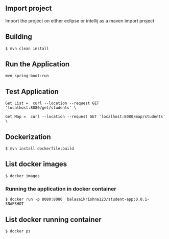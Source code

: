 ## Import project
Import the project on either eclipse or intellij as a maven import project

## Building
```
$ mvn clean install
```
## Run the Application
~~~
mvn spring-boot:run
~~~
## Test Application

```  
Get List =  curl --location --request GET 'localhost:8080/get/students' \

Get Map =  curl --location --request GET 'localhost:8080/map/students' \
```

## Dockerization

```
$ mvn install dockerfile:build
```
## List docker images
```
$ docker images
```

### Running the application in docker container

```
$ docker run -p 8080:8080  balasaikrishna123/student-app:0.0.1-SNAPSHOT

```

## List docker running container

```
$ docker ps
```